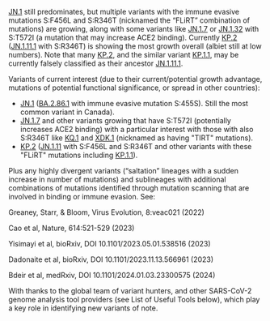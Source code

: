 

<u id='JN_1'>JN.1</u> still predominates, but multiple variants with the immune evasive mutations S:F456L and S:R346T (nicknamed the “FLiRT” combination of mutations) are growing, along with some variants like <u id='JN_1_7'>JN.1.7</u> or <u id='JN_1_32'>JN.1.32</u> with S:T572I (a mutation that may increase ACE2 binding). Currently <u id='KP_2'>KP.2</u> (<u id='JN_1_11_1'>JN.1.11.1</u> with S:R346T) is showing the most growth overall (albiet still at low numbers). Note that many <u id='KP_2'>KP.2</u>, and the similar variant <u id='KP_1_1'>KP.1.1</u>, may be currently falsely classified as their ancestor <u id='JN_1_11_1'>JN.1.11.1</u>.



Variants of current interest (due to their current/potential growth advantage, mutations of potential functional significance, or spread in other countries):



* <u id='JN_1'>JN.1</u> (<u id='BA_2_86_1'>BA.2.86.1</u> with immune evasive mutation S:455S). Still the most common variant in Canada).
* <u id='JN_1_7'>JN.1.7</u> and other variants growing that have S:T572I (potentially increases ACE2 binding) with a particular interest with those with also S:R346T like <u id='KQ_1'>KQ.1</u> and <u id='XDK_1'>XDK.1</u> (nicknamed as having "TIRT" mutations).
* <u id='KP_2'>KP.2</u> (<u id='JN_1_11'>JN.1.11</u> with S:F456L and S:R346T and other variants with these "FLiRT" mutations including <u id='KP_1_1'>KP.1.1</u>).

Plus any highly divergent variants (“saltation” lineages with a sudden increase in number of mutations) and sublineages with additional combinations of mutations identified through mutation scanning that are involved in binding or immune evasion. See:



Greaney, Starr, &amp; Bloom, Virus Evolution, 8:veac021 (2022)

Cao et al, Nature, 614:521-529 (2023)

Yisimayi et al, bioRxiv, DOI 10.1101/2023.05.01.538516 (2023)

Dadonaite et al, bioRxiv, DOI 10.1101/2023.11.13.566961 (2023)

Bdeir et al, medRxiv, DOI 10.1101/2024.01.03.23300575 (2024)

With thanks to the global team of variant hunters, and other SARS-CoV-2 genome analysis tool providers (see List of Useful Tools below), which play a key role in identifying new variants of note.


<!-- edited -->